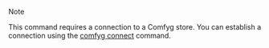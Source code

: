 ﻿> [!NOTE]
> This command requires a connection to a Comfyg store. You can establish a connection using the [comfyg connect](command_connect.md) command.
